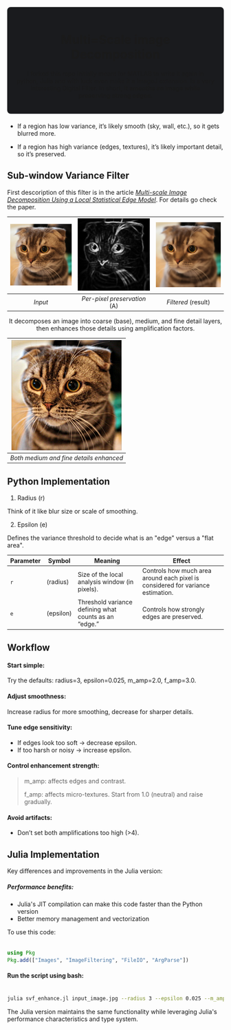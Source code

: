 

<div align="center">
<div style="background-color: #1a1b1e; padding: 20px; border-radius: 8px; margin-bottom: 20px;">

# Multi=Scale image Decomposition

I forked this repo initially meant for MATLAB to write it again in python, Julia and with luck even make it a ImageJ extension. Is a very interesting Digital Filter. In short, **It smooths an image while preserving strong edges.**


</div>

<div align="left">
 
- If a region has low variance, it’s likely smooth (sky, wall, etc.), so it gets blurred more.

- If a region has high variance (edges, textures), it’s likely important detail, so it’s preserved.


## Sub-window Variance Filter 

 First descoription of this filter is in the article [_Multi-scale Image Decomposition Using a Local Statistical Edge Model_](https://arxiv.org/abs/2105.01951). 
 For details go check the paper.
 
</div>
<div align="center">

<img src="cat.png" alt="Input" width=256/> | <img src="cat_A.png" alt="Input" width=256/> | <img src="cat_SVF.png" alt="Input" width=256/> 
:---: | :---: | :---:  
*Input* | *Per-pixel preservation* (A) | *Filtered* (result)

It decomposes an image into coarse (base), medium, and fine detail layers, then enhances those details using amplification factors.

<img src="cat_Enhanced.png" alt="Input" width=256/> |
:---: |
*Both medium and fine details enhanced* |

</div>

<div align="left">
 
## Python Implementation

1. Radius (r)

Think of it like blur size or scale of smoothing.

2. Epsilon (e)

Defines the variance threshold to decide what is an "edge" versus a "flat area".

| Parameter | Symbol    | Meaning                                               | Effect                                                                          |
| --------- | --------- | ----------------------------------------------------- | ------------------------------------------------------------------------------- |
| `r`       | (radius)  | Size of the local analysis window (in pixels).        | Controls how much area around each pixel is considered for variance estimation. |
| `e`       | (epsilon) | Threshold variance defining what counts as an “edge.” | Controls how strongly edges are preserved.                                      |

##  Workflow

#### Start simple:
Try the defaults: radius=3, epsilon=0.025, m_amp=2.0, f_amp=3.0.

#### Adjust smoothness:
Increase radius for more smoothing, decrease for sharper details.

#### Tune edge sensitivity:
- If edges look too soft → decrease epsilon.
- If too harsh or noisy → increase epsilon.

#### Control enhancement strength:

> m_amp: affects edges and contrast.
>
> f_amp: affects micro-textures.
> Start from 1.0 (neutral) and raise gradually.

#### Avoid artifacts:

- Don’t set both amplifications too high (>4).


## Julia Implementation
Key differences and improvements in the Julia version:

##### Performance benefits:
  - Julia's JIT compilation can make this code faster than the Python version
  - Better memory management and vectorization


To use this code:
```julia

using Pkg
Pkg.add(["Images", "ImageFiltering", "FileIO", "ArgParse"])

```
#### Run the script using bash: 

```bash

julia svf_enhance.jl input_image.jpg --radius 3 --epsilon 0.025 --m_amp 2.0 --f_amp 3.0 --output enhanced.png
```
The Julia version maintains the same functionality while leveraging Julia's performance characteristics and type system. 

</div>

